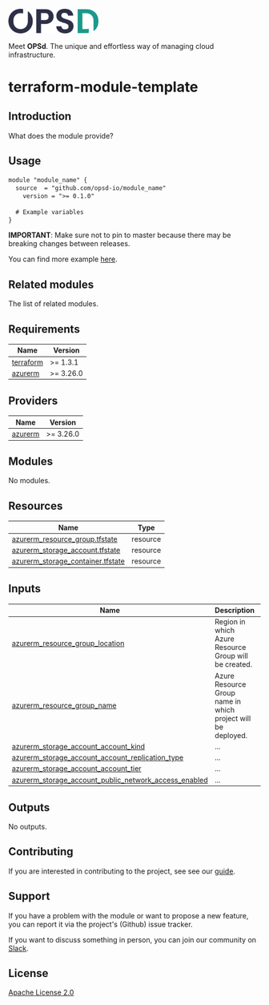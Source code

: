 <a href="https://www.opsd.io" target="_blank"><img alt="OPSd" src=".github/img/OPSD_logo.svg" width="180px"></a>

Meet **OPSd**. The unique and effortless way of managing cloud infrastructure.

# terraform-module-template

## Introduction

What does the module provide?

## Usage

```
module "module_name" {
  source  = "github.com/opsd-io/module_name"
	version = ">= 0.1.0"

  # Example variables
}
```

**IMPORTANT**: Make sure not to pin to master because there may be breaking changes between releases.

You can find more example [here](examples).

## Related modules

The list of related modules.

<!-- BEGIN_TF_DOCS -->
## Requirements

| Name | Version |
|------|---------|
| <a name="requirement_terraform"></a> [terraform](#requirement\_terraform) | >= 1.3.1 |
| <a name="requirement_azurerm"></a> [azurerm](#requirement\_azurerm) | >= 3.26.0 |

## Providers

| Name | Version |
|------|---------|
| <a name="provider_azurerm"></a> [azurerm](#provider\_azurerm) | >= 3.26.0 |

## Modules

No modules.

## Resources

| Name | Type |
|------|------|
| [azurerm_resource_group.tfstate](https://registry.terraform.io/providers/hashicorp/azurerm/latest/docs/resources/resource_group) | resource |
| [azurerm_storage_account.tfstate](https://registry.terraform.io/providers/hashicorp/azurerm/latest/docs/resources/storage_account) | resource |
| [azurerm_storage_container.tfstate](https://registry.terraform.io/providers/hashicorp/azurerm/latest/docs/resources/storage_container) | resource |

## Inputs

| Name | Description | Type | Default | Required |
|------|-------------|------|---------|:--------:|
| <a name="input_azurerm_resource_group_location"></a> [azurerm\_resource\_group\_location](#input\_azurerm\_resource\_group\_location) | Region in which Azure Resource Group will be created. | `string` | `"North Europe"` | no |
| <a name="input_azurerm_resource_group_name"></a> [azurerm\_resource\_group\_name](#input\_azurerm\_resource\_group\_name) | Azure Resource Group name in which project will be deployed. | `string` | `"testproject"` | no |
| <a name="input_azurerm_storage_account_account_kind"></a> [azurerm\_storage\_account\_account\_kind](#input\_azurerm\_storage\_account\_account\_kind) | ... | `string` | `"StorageV2"` | no |
| <a name="input_azurerm_storage_account_account_replication_type"></a> [azurerm\_storage\_account\_account\_replication\_type](#input\_azurerm\_storage\_account\_account\_replication\_type) | ... | `string` | `"GRS"` | no |
| <a name="input_azurerm_storage_account_account_tier"></a> [azurerm\_storage\_account\_account\_tier](#input\_azurerm\_storage\_account\_account\_tier) | ... | `string` | `"Standard"` | no |
| <a name="input_azurerm_storage_account_public_network_access_enabled"></a> [azurerm\_storage\_account\_public\_network\_access\_enabled](#input\_azurerm\_storage\_account\_public\_network\_access\_enabled) | ... | `bool` | `true` | no |

## Outputs

No outputs.
<!-- END_TF_DOCS -->

## Contributing

If you are interested in contributing to the project, see see our [guide](CONTRIBUTING.md).

## Support

If you have a problem with the module or want to propose a new feature, you can report it via the project's (Github) issue tracker.

If you want to discuss something in person, you can join our community on [Slack](https://join.slack.com/t/opsd-community/signup).

## License

[Apache License 2.0](LICENSE)
